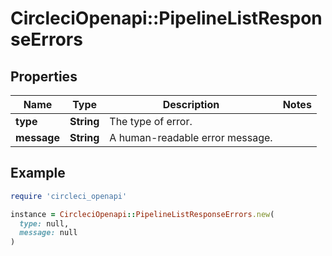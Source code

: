 # CircleciOpenapi::PipelineListResponseErrors

## Properties

| Name | Type | Description | Notes |
| ---- | ---- | ----------- | ----- |
| **type** | **String** | The type of error. |  |
| **message** | **String** | A human-readable error message. |  |

## Example

```ruby
require 'circleci_openapi'

instance = CircleciOpenapi::PipelineListResponseErrors.new(
  type: null,
  message: null
)
```

